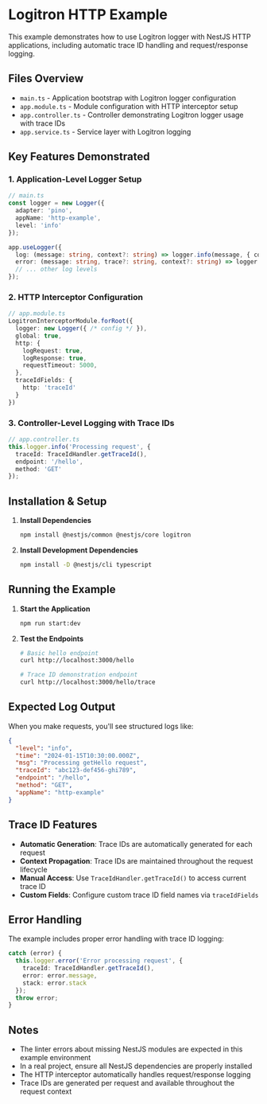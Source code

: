 # Logitron HTTP Example

This example demonstrates how to use Logitron logger with NestJS HTTP applications, including automatic trace ID handling and request/response logging.

## Files Overview

- `main.ts` - Application bootstrap with Logitron logger configuration
- `app.module.ts` - Module configuration with HTTP interceptor setup
- `app.controller.ts` - Controller demonstrating Logitron logger usage with trace IDs
- `app.service.ts` - Service layer with Logitron logging

## Key Features Demonstrated

### 1. Application-Level Logger Setup
```typescript
// main.ts
const logger = new Logger({
  adapter: 'pino',
  appName: 'http-example',
  level: 'info'
});

app.useLogger({
  log: (message: string, context?: string) => logger.info(message, { context }),
  error: (message: string, trace?: string, context?: string) => logger.error(message, { trace, context }),
  // ... other log levels
});
```

### 2. HTTP Interceptor Configuration
```typescript
// app.module.ts
LogitronInterceptorModule.forRoot({
  logger: new Logger({ /* config */ }),
  global: true,
  http: {
    logRequest: true,
    logResponse: true,
    requestTimeout: 5000,
  },
  traceIdFields: {
    http: 'traceId'
  }
})
```

### 3. Controller-Level Logging with Trace IDs
```typescript
// app.controller.ts
this.logger.info('Processing request', {
  traceId: TraceIdHandler.getTraceId(),
  endpoint: '/hello',
  method: 'GET'
});
```

## Installation & Setup

1. **Install Dependencies**
   ```bash
   npm install @nestjs/common @nestjs/core logitron
   ```

2. **Install Development Dependencies**
   ```bash
   npm install -D @nestjs/cli typescript
   ```

## Running the Example

1. **Start the Application**
   ```bash
   npm run start:dev
   ```

2. **Test the Endpoints**
   ```bash
   # Basic hello endpoint
   curl http://localhost:3000/hello
   
   # Trace ID demonstration endpoint
   curl http://localhost:3000/hello/trace
   ```

## Expected Log Output

When you make requests, you'll see structured logs like:

```json
{
  "level": "info",
  "time": "2024-01-15T10:30:00.000Z",
  "msg": "Processing getHello request",
  "traceId": "abc123-def456-ghi789",
  "endpoint": "/hello",
  "method": "GET",
  "appName": "http-example"
}
```

## Trace ID Features

- **Automatic Generation**: Trace IDs are automatically generated for each request
- **Context Propagation**: Trace IDs are maintained throughout the request lifecycle
- **Manual Access**: Use `TraceIdHandler.getTraceId()` to access current trace ID
- **Custom Fields**: Configure custom trace ID field names via `traceIdFields`

## Error Handling

The example includes proper error handling with trace ID logging:

```typescript
catch (error) {
  this.logger.error('Error processing request', {
    traceId: TraceIdHandler.getTraceId(),
    error: error.message,
    stack: error.stack
  });
  throw error;
}
```

## Notes

- The linter errors about missing NestJS modules are expected in this example environment
- In a real project, ensure all NestJS dependencies are properly installed
- The HTTP interceptor automatically handles request/response logging
- Trace IDs are generated per request and available throughout the request context